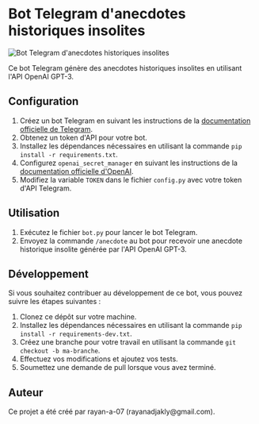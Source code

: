 <h1>Bot Telegram d'anecdotes historiques insolites</h1>

<img src="https://chatlayer.ai/wp-content/uploads/2022/04/Telegram-Bots-CL-Blog-Title-01.png?x68044" alt="Bot Telegram d'anecdotes historiques insolites">

<p>Ce bot Telegram génère des anecdotes historiques insolites en utilisant l'API OpenAI GPT-3.</p>

<h2>Configuration</h2>

<ol>
  <li>Créez un bot Telegram en suivant les instructions de la <a href="https://core.telegram.org/bots#3-how-do-i-create-a-bot">documentation officielle de Telegram</a>.</li>
  <li>Obtenez un token d'API pour votre bot.</li>
  <li>Installez les dépendances nécessaires en utilisant la commande <code>pip install -r requirements.txt</code>.</li>
  <li>Configurez <code>openai_secret_manager</code> en suivant les instructions de la <a href="https://beta.openai.com/docs/developer-apis/authentication">documentation officielle d'OpenAI</a>.</li>
  <li>Modifiez la variable <code>TOKEN</code> dans le fichier <code>config.py</code> avec votre token d'API Telegram.</li>
</ol>

<h2>Utilisation</h2>

<ol>
  <li>Exécutez le fichier <code>bot.py</code> pour lancer le bot Telegram.</li>
  <li>Envoyez la commande <code>/anecdote</code> au bot pour recevoir une anecdote historique insolite générée par l'API OpenAI GPT-3.</li>
</ol>


<h2>Développement</h2>

<p>Si vous souhaitez contribuer au développement de ce bot, vous pouvez suivre les étapes suivantes :</p>

<ol>
  <li>Clonez ce dépôt sur votre machine.</li>
  <li>Installez les dépendances nécessaires en utilisant la commande <code>pip install -r requirements-dev.txt</code>.</li>
  <li>Créez une branche pour votre travail en utilisant la commande <code>git checkout -b ma-branche</code>.</li>
  <li>Effectuez vos modifications et ajoutez vos tests.</li>
  <li>Soumettez une demande de pull lorsque vous avez terminé.</li>
</ol>

<h2>Auteur</h2>

<p>Ce projet a été créé par rayan-a-07 (rayanadjakly@gmail.com).</p>
